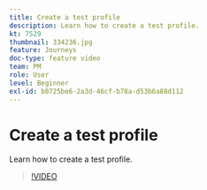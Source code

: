 ```yaml
---
title: Create a test profile
description: Learn how to create a test profile.
kt: 7529
thumbnail: 334236.jpg
feature: Journeys
doc-type: feature video
team: PM
role: User
level: Beginner
exl-id: b0725be6-2a3d-46cf-b78a-d53b6a88d112
---
```

# Create a test profile

 Learn how to create a test profile.
 
>[!VIDEO](https://video.tv.adobe.com/v/334236?quality=12)
